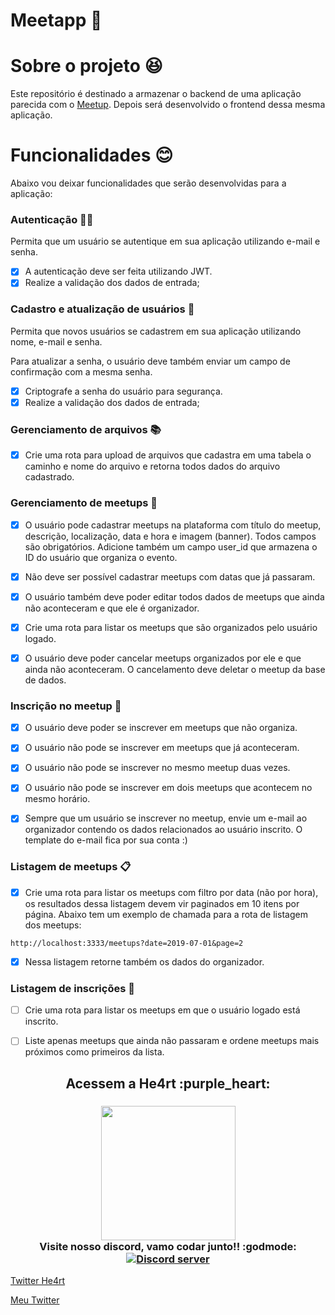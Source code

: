 # Meetapp :grimacing:

# Sobre o projeto :satisfied:

Este repositório é destinado a armazenar o backend de uma aplicação parecida com o [Meetup](https://www.meetup.com/pt-BR/). Depois será desenvolvido o frontend dessa mesma aplicação.

# Funcionalidades :blush:

Abaixo vou deixar funcionalidades que serão desenvolvidas para a aplicação:

### Autenticação :guardsman:

Permita que um usuário se autentique em sua aplicação utilizando e-mail e senha.

- [X] A autenticação deve ser feita utilizando JWT.
- [X] Realize a validação dos dados de entrada;

### Cadastro e atualização de usuários :boy: 

Permita que novos usuários se cadastrem em sua aplicação utilizando nome, e-mail e senha.

Para atualizar a senha, o usuário deve também enviar um campo de confirmação com a mesma senha.

- [X] Criptografe a senha do usuário para segurança.
- [X] Realize a validação dos dados de entrada;

### Gerenciamento de arquivos :books:

- [X] Crie uma rota para upload de arquivos que cadastra em uma tabela o caminho e nome do arquivo e retorna todos dados do arquivo cadastrado.

### Gerenciamento de meetups :file_folder:

- [X] O usuário pode cadastrar meetups na plataforma com título do meetup, descrição, localização, data e hora e imagem (banner). Todos campos são obrigatórios. Adicione também um campo user_id que armazena o ID do usuário que organiza o evento.

- [X] Não deve ser possível cadastrar meetups com datas que já passaram.

- [X] O usuário também deve poder editar todos dados de meetups que ainda não aconteceram e que ele é organizador.

- [X] Crie uma rota para listar os meetups que são organizados pelo usuário logado.

- [X] O usuário deve poder cancelar meetups organizados por ele e que ainda não aconteceram. O cancelamento deve deletar o meetup da base de dados.

### Inscrição no meetup :pushpin:

- [X] O usuário deve poder se inscrever em meetups que não organiza.

- [X] O usuário não pode se inscrever em meetups que já aconteceram.

- [X] O usuário não pode se inscrever no mesmo meetup duas vezes.

- [X] O usuário não pode se inscrever em dois meetups que acontecem no mesmo horário.

- [X] Sempre que um usuário se inscrever no meetup, envie um e-mail ao organizador contendo os dados relacionados ao usuário inscrito. O template do e-mail fica por sua conta :)

### Listagem de meetups :clipboard:

- [X] Crie uma rota para listar os meetups com filtro por data (não por hora), os resultados dessa listagem devem vir paginados em 10 itens por página. Abaixo tem um exemplo de chamada para a rota de listagem dos meetups:

 ```http://localhost:3333/meetups?date=2019-07-01&page=2``` 


- [X] Nessa listagem retorne também os dados do organizador.

### Listagem de inscrições :scroll:

- [ ] Crie uma rota para listar os meetups em que o usuário logado está inscrito.

- [ ] Liste apenas meetups que ainda não passaram e ordene meetups mais próximos como primeiros da lista.

<h2 align="center">
  Acessem a He4rt :purple_heart:
</h2>

<h3 align="center">
  <img src="https://heartdevs.com/wp-content/uploads/2018/12/logo.png" width="215"><br>
    Visite nosso discord, vamo codar junto!! :godmode:
	<a href="https://discord.io/He4rt" target="_blank">
	<img src="https://discordapp.com/api/guilds/452926217558163456/embed.png" alt="Discord server"/></a><br>
</h3>

[Twitter He4rt](https://twitter.com/He4rtDevs)

[Meu Twitter](https://twitter.com/m7AeiHe4rt)